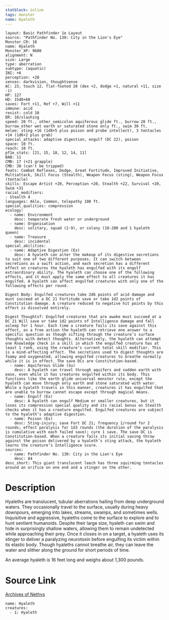 ```yaml
---
statblock: inline
tags: monster
name: Hyaleth
---
```

```statblock
layout: Basic Pathfinder 1e Layout
source: "Pathfinder No. 130: City in the Lion's Eye"
Monster_CR: 10
name: Hyaleth
Monster_XP: 9600
alignment: N
size: Large
type: aberration
subtype: (aquatic)
INI: +6
perception: +20
senses: darkvision, thoughtsense
AC: 23, touch 12, flat-footed 20 (dex +2, dodge +1, natural +11, size -1)
HP: 127
HD: 15d8+60
saves: Fort +11, Ref +7, Will +11
immune: acid
resist: cold 10
DR: 10/slashing
speed: 20 ft., other_semicolon aquiferous glide ft., burrow 20 ft., burrow_other wet earth or saturated stone only ft., swim 30 ft.
melee: sting +16 (1d8+5 plus poison and probe intellect), 3 tentacles +14 (1d6+2 plus grab)
special_attacks: adaptive digestion, engulf (DC 22), poison
space: 10 ft.
reach: 10 ft.
pf1e_stats: [21, 15, 18, 12, 14, 11]
BAB: 11
CMB: 17 (+21 grapple)
CMD: 30 (can't be tripped)
feats: Combat Reflexes, Dodge, Great Fortitude, Improved Initiative, Multiattack, Skill Focus (Stealth), Weapon Focus (sting), Weapon Focus (tentacle)
skills: Escape Artist +20, Perception +20, Stealth +22, Survival +20, Swim +31
racial_modifiers:
- Stealth 4
languages: Aklo, Common, telepathy 100 ft.
special_qualities: compression
ecology:
  - name: Environment
    desc: temperate fresh water or underground
  - name: Organisation
    desc: solitary, squad (2-9), or colony (10-200 and 1 hyaleth queen)
  - name: Treasure
    desc: incidental
special_abilities:
  - name: Adaptive Digestion (Ex)
    desc: A hyaleth can alter the makeup of its digestive secretions to suit one of two different purposes. It can switch between secretions as a swift action, and each secretion has a different effect on creatures the hyaleth has engulfed with its engulf extraordinary ability. The hyaleth can choose one of the following effects, and it must apply the same effect to all creatures it has engulfed. A hyaleth can affect engulfed creatures with only one of the following effects per round. 

Digest Body: Engulfed creatures take 2d6 points of acid damage and must succeed at a DC 21 Fortitude save or take 1d2 points of Constitution damage. A creature reduced to negative hit points by this effect is dissolved entirely. 

Digest Thoughtsf: Engulfed creatures that are awake must succeed at a DC 21 Will save or take 1d2 points of Intelligence damage and fall asleep for 1 hour. Each time a creature fails its save against this effect, as a free action the hyaleth can retrieve one answer to a specific question as though sifting through the creature’s surface thoughts with detect thoughts. Alternatively, the hyaleth can attempt one Knowledge check in a skill in which the engulfed creature has at least 1 rank, using the creature’s current total skill modifier. This is a mind-affecting effect. The secretions used to digest thoughts are foamy and oxygenated, allowing engulfed creatures to breathe normally while it is in effect. The save DCs are Constitution-based.
  - name: Aquiferous Glide (Su)
    desc: A hyaleth can travel through aquifers and sodden earth with ease, even while it has creatures engulfed within its body. This functions like the earth glide universal monster rule, except the hyaleth can move through only earth and stone saturated with water. While a hyaleth travels in this manner, creatures it has engulfed that are unable to burrow cannot escape except through magical means.
  - name: Engulf (Ex)
    desc: A hyaleth can engulf Medium or smaller creatures, but it loses its compression special quality and its racial bonus on Stealth checks when it has a creature engulfed. Engulfed creatures are subject to the hyaleth’s adaptive digestion.
  - name: Poison (Ex)
    desc: Sting-injury; save Fort DC 21; frequency 1/round for 2 rounds; effect paralysis for 1d3 rounds (the duration of the paralysis is cumulative with each failed save); cure 1 save. The save DC is Constitution-based. When a creature fails its initial saving throw against the poison delivered by a hyaleth’s sting attack, the hyaleth learns the creature’s Intelligence score.
sources:
  - name: Pathfinder No. 130: City in the Lion's Eye
    desc: 84
desc_short: This giant translucent leech has three squirming tentacles around an orifice on one end and a stinger on the other.
```
# Description
Hyaleths are translucent, tubular aberrations hailing from deep underground waters. They occasionally travel to the surface, usually during heavy downpours, emerging into lakes, streams, swamps, and sometimes wells. Inquisitive and aggressive, hyaleths come to the surface to explore and to hunt sentient humanoids. Despite their large size, hyaleth can swim and hide in surprisingly shallow waters, allowing them to remain undetected while approaching their prey. Once it closes in on a target, a hyaleth uses its stinger to deliver a paralyzing neurotoxin before engulfing its victim within its elastic body. Though hyaleths cannot breathe air, they can leave the water and slither along the ground for short periods of time.

 An average hyaleth is 16 feet long and weighs about 1,300 pounds.
# Source Link
[Archives of Nethys](https://aonprd.com/MonsterDisplay.aspx?ItemName=Hyaleth)
```encounter-table
name: Hyaleth
creatures:
  - 1: Hyaleth
```
